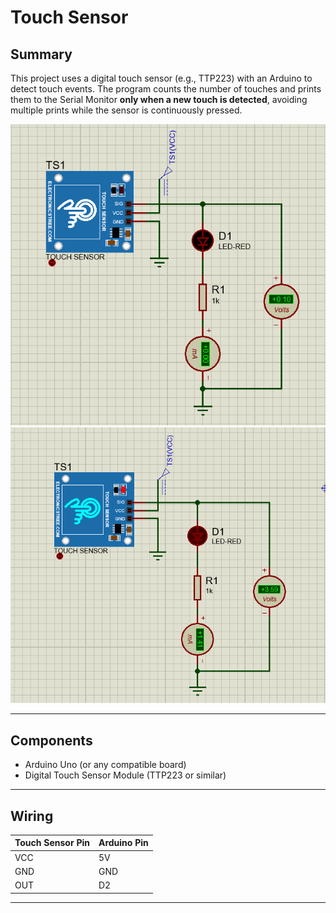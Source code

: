 
# Touch Sensor

## Summary
This project uses a digital touch sensor (e.g., TTP223) with an Arduino to detect touch events. The program counts the number of touches and prints them to the Serial Monitor **only when a new touch is detected**, avoiding multiple prints while the sensor is continuously pressed.

![Touch Sensor OFF](touch_off.png)
![Touch Sensor ON](touch_on.png)



---

## Components
- Arduino Uno (or any compatible board)  
- Digital Touch Sensor Module (TTP223 or similar)  

---

## Wiring
| Touch Sensor Pin | Arduino Pin |
|-----------------|-------------|
| VCC             | 5V          |
| GND             | GND         |
| OUT             | D2          |

---
